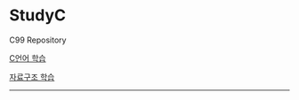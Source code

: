 # StudyC
C99 Repository

[C언어 학습](https://github.com/BlancBunny/StudyC/tree/main/InitC)

[자료구조 학습](https://github.com/BlancBunny/StudyC/tree/main/data_Structure)

-----------------------
